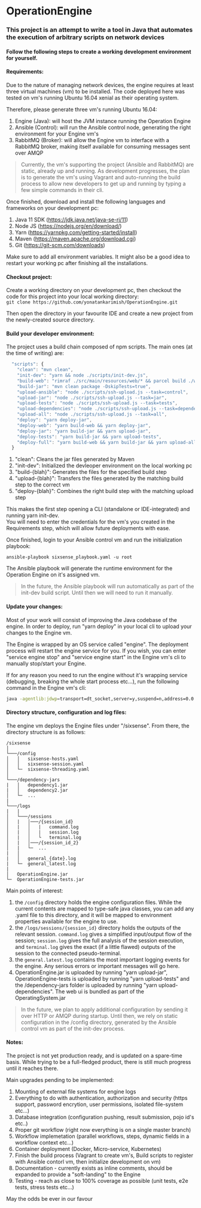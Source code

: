 # OperationEngine
### This project is an attempt to write a tool in Java that automates the execution of arbitrary scripts on network devices


#### Follow the following steps to create a working development environment for yourself.

#### Requirements:  
Due to the nature of managing network devices, the engine requires at least three virtual machines (vm) to be installed. The code deployed here was tested on vm's running Ubuntu 16.04 xenial as their operating system.  

Therefore, please generate three vm's running Ubuntu 16.04:  
1. Engine (Java): will host the JVM instance running the Operation Engine  
2.  Ansible (Control): will run the Ansible control node, generating the right environment for your Engine vm's  
3. RabbitMQ (Broker): will allow the Engine vm to interface with a RabbitMQ broker, making itself available for consuming messages sent over AMQP  

> Currently, the vm's supporting the project (Ansible and RabbitMQ) are static, already up and running. As development progresses, the plan is to generate the vm's using Vagrant and auto-running the build process to allow new developers to get up and running by typing a few simple commands in their cli.  

Once finished, download and install the following languages and frameworks on your development pc:  
1. Java 11 SDK (https://jdk.java.net/java-se-ri/11)  
2. Node JS (https://nodejs.org/en/download/)  
3. Yarn (https://yarnpkg.com/getting-started/install)  
4. Maven (https://maven.apache.org/download.cgi)  
5. Git (https://git-scm.com/downloads)

Make sure to add all environment variables. It might also be a good idea to restart your working pc after finishing all the installations.  

#### Checkout project:  
Create a working directory on your development pc, then checkout the code for this project into your local working directory:  
`git clone https://github.com/yonatankarimish/OperationEngine.git`  

Then open the directory in your favourite IDE and create a new project from the newly-created source directory.  

#### Build your developer environment:  
The project uses a build chain composed of npm scripts. The main ones (at the time of writing) are:

```javascript
  "scripts": {
    "clean": "mvn clean",
    "init-dev": "yarn && node ./scripts/init-dev.js",
    "build-web": "rimraf ./src/main/resources/web/* && parcel build ./web/index.html --out-dir src/main/resources/web",
    "build-jar": "mvn clean package -DskipTests=true",
    "upload-ansible": "node ./scripts/ssh-upload.js --task=control",
    "upload-jar": "node ./scripts/ssh-upload.js --task=jar",
    "upload-tests": "node ./scripts/ssh-upload.js --task=tests",
    "upload-dependencies": "node ./scripts/ssh-upload.js --task=dependencies",
    "upload-all": "node ./scripts/ssh-upload.js --task=all",
    "deploy": "yarn deploy-jar",
    "deploy-web": "yarn build-web && yarn deploy-jar",
    "deploy-jar": "yarn build-jar && yarn upload-jar",
    "deploy-tests": "yarn build-jar && yarn upload-tests",
    "deploy-full": "yarn build-web && yarn build-jar && yarn upload-all"
  }
```

1. "clean": Cleans the jar files generated by Maven  
2. "init-dev": Initialized the devleoper environment on the local working pc  
3. "build-{blah}": Generates the files for the specified build step  
4. "upload-{blah}": Transfers the files generated by the matching build step to the correct vm  
5. "deploy-{blah}": Combines the right build step with the matching upload step  

This makes the first step opening a CLI (standalone or IDE-integrated) and running yarn init-dev.  
You will need to enter the credentials for the vm's you created in the Requirements step, which will allow future deployments with ease.

Once finished, login to your Ansible control vm and run the initialization playbook:  
```ansible
ansible-playbook sixsense_playbook.yaml -u root
```


The Ansible playbook will generate the runtime environment for the Operation Engine on it's assigned vm.  
> In the future, the Ansible playbook will run automatically as part of the init-dev build script. Until then we will need to run it manually.

#### Update your changes:  
Most of your work will consist of improving the Java codebase of the engine. In order to deploy, run "yarn deploy" in your local cli to upload your changes to the Engine vm.  

The Engine is wrapped by an OS service called "engine". The deployment process will restart the engine service for you. If you wish, you can enter "service engine stop" and "service engine start" in the Engine vm's cli to manually stop/start your Engine.

If for any reason you need to run the engine without it's wrapping service (debugging, breaking the whole start process etc...), run the following command in the Engine vm's cli:  
```bash
java -agentlib:jdwp=transport=dt_socket,server=y,suspend=n,address=0.0.0.0:5005 -jar /sixsense/OperationEngine.jar
```

#### Directory structure, configuration and log files: 
The engine vm deploys the Engine files under "/sixsense". From there, the directory structure is as follows:
```
/sixsense 
│
└───/config
│   │   sixsense-hosts.yaml
│   │   sixsense-session.yaml
│   └─  sixsense-threading.yaml
│   
└───/dependency-jars
|   │   dependency1.jar
|   │   dependency2.jar
│   └─  ...
|
└───/logs
|   |
│   └───/sessions
│   |   │───/{session_id}
│   |   │   |   command.log
│   |   │   |   session.log
│   |   │   └   terminal.log
│   |   │───/{session_id_2}
│   |   └─  ...
|   │ 
|   │   general_{date}.log
|   └─  general_latest.log
|
│   OperationEngine.jar
└─  OperationEngine-tests.jar
```

Main points of interest:  
1. the `/config` directory holds the engine configuration files. While the current contents are mapped to type-safe java classes, you can add any .yaml file to this directory, and it will be mapped to environment properties available for the engine to use.  
2. the `/logs/sessions/{session_id}` directory holds the outputs of the relevant session. `command.log` gives a simplified input/output flow of the session; `session.log` gives the full analysis of the session execution, and `terminal.log` gives the exact (if a little flawed) outputs of the session to the connected pseudo-terminal.
3. the `general.latest.log` contains the most important logging events for the engine. Any serious errors or important messages will go here. 
4. OperationEngine.jar is uploaded by running "yarn upload-jar", OperationEngine-tests is uploaded by running "yarn upload-tests" and the /dependency-jars folder is uploaded by running "yarn upload-dependencies". The web ui is bundled as part of the OperatingSystem.jar

> In the future, we plan to apply additional configuration by sending it over HTTP or AMQP during startup. Until then, we rely on static configuration in the /config directory, generated by the Ansible control vm as part of the init-dev process.

#### Notes:  
The project is not yet production ready, and is updated on a spare-time basis. While trying to be a full-fledged product, there is still much progress until it reaches there.  

Main upgrades pending to be implemented:  
1. Mounting of external file systems for engine logs  
2. Everything to do with authentication, authorization and security (https support, password encrytion, user permissions, isolated file-system etc...)  
3. Database integration (configuration pushing, result submission, pojo id's etc..)  
4. Proper git workflow (right now everything is on a single master branch)  
5. Workflow implemetation (parallel workflows, steps, dynamic fields in a workflow context etc...)  
6. Container deployment (Docker, Micro-service, Kubernetes)  
7. Finish the build process (Vagrant to create vm's, Build scripts to register with Ansible contorl vm, then initialize development on vm)  
8. Documentation - currently exists as inline comments, should be expanded to provide a "soft-landing" to the Engine
9. Testing - reach as close to 100% coverage as possible (unit tests, e2e tests, stress tests etc...)  
  
  
May the odds be ever in our favour